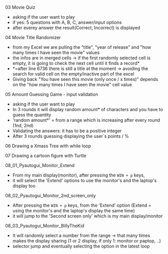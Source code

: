 03 Movie Quiz
- asking if the user want to play
- if yes: 5 questions with A, B, C, answer/input options
- after everey answer the result(Correct, Incorrect) is displayed


04 Movie Title Randomizer
- from my Excel we are pulling the "title", "year of release" and "how many times I have seen the movie" values
- the infos are in merged cells -> if the first randomly selected cell is empty, it is going to check the next cell until it finds a record*
- *=after line 6736 there is still a title at the moment -> avoiding the search for valid cell on the empty/inactive part of the excel
- Giving back "You have seen this movie (only once / x times)" depends on the "how many times I have seen the movie" cell value


05 Amount Guessing Game - input validation
- asking if the user want to play
- In 3 rounds it will display random amount* of characters and you have to guess the quantity
- 'random amount*' = from a range which is increasing after every round (1nd, 2nd)
- Validating the answers: it has to be a positive integer
- After 3 rounds guessing displaying the user`s points / %


06 Drawing a Xmass Tree with while loop

07 Drawing a cartoon figure with Turtle


08_01_Pyautogui_Monitor_Extend
   - From my main display(monitor), after pressing the `WIN + p` keys, 
   - it will select the 'Extend' options to use the monitor's and the laptop's display too


08_02_Pyautogui_Monitor_2nd_screen_only
   - After pressing the `WIN + p` keys, from the 'Extend' option (Extend = using the monitor's and the laptop's display the same time)
   - it will jump to the 'Second screen only' which is my main display/monitor


08_03_Pyautogui_Monitor_BillyTheKid
   - It will randomly select a number from the range -> that many times makes the display sharing (1 or 2 display, if only 1: monitor or paptop, ..)
   - selector jump and eventually selecting the option in the latest loop